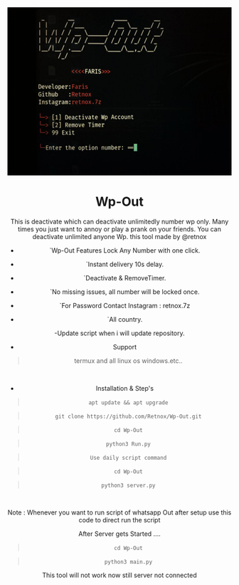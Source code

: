 <div align="center" id="top"> 
  <img src="./img.png" alt="Anubis" />

# Wp-Out

This is deactivate which can deactivate unlimitedly number wp only. Many times you just want to annoy or play a prank on your friends. You can deactivate unlimited anyone Wp. this tool made by @retnox

* `Wp-Out Features Lock Any Number with one click.

* `Instant delivery 10s delay.

* `Deactivate & RemoveTimer.

* `No missing issues, all number will be locked once.

* `For Password Contact Instagram : retnox.7z

* `All country.

-Update script when i will update repository.

- Support

> termux and all linux os windows.etc..

 <br>
 
- Installation & Step's 

> `apt update && apt upgrade`

> `git clone https://github.com/Retnox/Wp-Out.git`

> `cd Wp-Out`

> `python3 Run.py`

> `Use daily script command`

> `cd Wp-Out`

> `python3 server.py`
 <br>

Note : Whenever you want to run script of whatsapp Out after setup use this code to direct run the script 

After Server gets Started ....

> `cd Wp-Out`

> `python3 main.py`


This tool will not work now still server not connected
